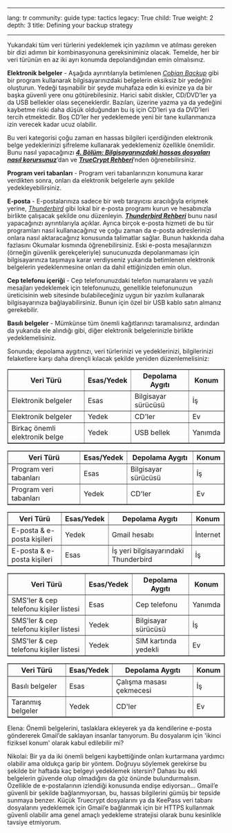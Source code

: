 

---

lang: tr
community: guide
type: tactics
legacy: True
child: True
weight: 2
depth: 3
title: Defining your backup strategy

---

Yukarıdaki tüm veri türlerini yedeklemek için yazılımın ve atılması gereken bir dizi adımın bir kombinasyonuna gereksiniminiz olacak. Temelde, her bir veri türünün en az iki ayrı konumda depolandığından emin olmalısınız.

**Elektronik belgeler** - Aşağıda ayrıntılarıyla betimlenen [*Cobian Backup*](/tr/glossary#Cobian_Backup) gibi bir program kullanarak bilgisayarınızdaki belgelerin eksiksiz bir yedeğini oluşturun. Yedeği taşınabilir bir şeyde muhafaza edin ki evinize ya da bir başka güvenli yere onu götürebilesiniz. Harici sabit diskler, CD/DVD’ler ya da USB bellekler olası seçeneklerdir. Bazıları, üzerine yazma ya da yedeğini kaybetme riski daha düşük olduğundan bu iş için CD’leri ya da DVD’leri tercih etmektedir. Boş CD’ler her yedeklemede yeni bir tane kullanmanıza izin verecek kadar ucuz olabilir.

Bu veri kategorisi çoğu zaman en hassas bilgileri içerdiğinden elektronik belge yedeklerinizi şifreleme kullanarak yedeklemeniz özellikle önemlidir. Bunu nasıl yapacağınızı [***4. Bölüm: Bilgisayarınızdaki hassas dosyaları nasıl korursunuz***](/tr/chapter-4)’dan ve [***TrueCrypt Rehberi***](/en/truecrypt_main)’nden öğrenebilirsiniz.

**Program veri tabanları** - Program veri tabanlarınızın konumuna karar verdikten sonra, onları da elektronik belgelerle aynı şekilde yedekleyebilirsiniz.

**E-posta** - E-postalarınıza sadece bir web tarayıcısı aracılığıyla erişmek yerine, [*Thunderbird*](/tr/glossary#Thunderbird) gibi lokal bir e-posta programı kurun ve hesabınızla birlikte çalışacak şekilde onu düzenleyin. [***Thunderbird Rehberi***](/en/thunderbird_main) bunu nasıl yapacağınızı ayrıntılarıyla açıklar. Ayrıca birçok e-posta hizmeti de bu tür programları nasıl kullanacağınız ve çoğu zaman da e-posta adreslerinizi onlara nasıl aktaracağınız konusunda talimatlar sağlar. Bunun hakkında daha fazlasını Okumalar kısmında öğrenebilirsiniz. Eski e-posta mesajlarınızın (örneğin güvenlik gerekçeleriyle) sunucunuzda depolanmaması için bilgisayarınıza taşımaya karar verdiyseniz yukarıda betimlenen elektronik belgelerin yedeklenmesine onları da dahil ettiğinizden emin olun.

**Cep telefonu içeriği** - Cep telefonunuzdaki telefon numaralarını ve yazılı mesajları yedeklemek için telefonunuzu, genellikle telefonunuzun üreticisinin web sitesinde bulabileceğiniz uygun bir yazılım kullanarak bilgisayarınıza bağlayabilirsiniz. Bunun için özel bir USB kablo satın almanız gerekebilir.

**Basılı belgeler** - Mümkünse tüm önemli kağıtlarınızı taramalısınız, ardından da yukarıda ele alındığı gibi, diğer elektronik belgelerinizle birlikte yedeklemelisiniz.

Sonunda; depolama aygıtınızı, veri türlerinizi ve yedeklerinizi, bilgilerinizi felaketlere karşı daha dirençli kılacak şekilde yeniden düzenlemelisiniz:

<table width="100%" border="1">
<tbody>
<tr>
<th>Veri Türü</th>
<th>Esas/Yedek</th>
<th>Depolama Aygıtı</th>
<th>Konum</th>
</td>
</tr>
<tr>
<td>Elektronik belgeler</td>
<td>Esas</td>
<td>Bilgisayar sürücüsü</td>
<td>İş
</td>
</tr>
<tr>
<td>Elektronik belgeler</td>
<td>Yedek</td>
<td>CD'ler</td>
<td>Ev
</td>
</tr>
<tr>
<td>Birkaç önemli elektronik belge</td>
<td>Yedek</td>
<td>USB bellek</td>
<td>Yanımda
</td>
</tr>
</tbody>
</table>




<table width="100%" border="1">
<tbody>
<tr>
<th>Veri Türü</th>
<th>Esas/Yedek</th>
<th>Depolama Aygıtı</th>
<th>Konum</th>
</td>
</tr>
<tr>
<td>Program veri tabanları</td>
<td>Esas</td>
<td>Bilgisayar sürücüsü</td>
<td>İş
</td>
</tr>
<tr>
<td>Program veri tabanları</td>
<td>Yedek</td>
<td>CD'ler</td>
<td>Ev
</td>
</tr>
</tbody>
</table>




<table width="100%" border="1">
<tbody>
<tr>
<th>Veri Türü</th>
<th>Esas/Yedek</th>
<th>Depolama Aygıtı</th>
<th>Konum</th>
</td>
</tr>
<tr>
<td>E-posta &amp; e-posta kişileri</td>
<td>Yedek</td>
<td>Gmail hesabı</td>
<td>İnternet
</td>
</tr>
<tr>
<td>E-posta &amp; e-posta kişileri</td>
<td>Esas</td>
<td>İş yeri bilgisayarındaki Thunderbird</td>
<td>İş
</td>
</tr>
</tbody>
</table>




<table width="100%" border="1">
<tbody>
<tr>
<th>Veri Türü</th>
<th>Esas/Yedek</th>
<th>Depolama Aygıtı</th>
<th>Konum</th>
</td>
</tr>
<tr>
<td>SMS'ler &amp; cep telefonu kişiler listesi</td>
<td>Esas</td>
<td>Cep telefonu</td>
<td>Yanımda
</td>
</tr>
<tr>
<td>SMS'ler &amp; cep telefonu kişiler listesi</td>
<td>Yedek</td>
<td>Bilgisayar sürücüsü</td>
<td>İş
</td>
</tr>
<tr>
<td>SMS'ler &amp; cep telefonu kişiler listesi</td>
<td>Yedek</td>
<td>SIM kartında yedekli</td>
<td>Ev
</td>
</tr>
</tbody>
</table>




<table width="100%" border="1">
<tbody>
<tr>
<th>Veri Türü</th>
<th>Esas/Yedek</th>
<th>Depolama Aygıtı</th>
<th>Konum</th>
</td>
</tr>
<tr>
<td>Basılı belgeler</td>
<td>Esas</td>
<td>Çalışma masası çekmecesi</td>
<td>İş
</td>
</tr>
<tr>
<td>Taranmış belgeler</td>
<td>Yedek</td>
<td>CD'ler</td>
<td>Ev
</td>
</tr>
</tbody>
</table>




<div class="background" markdown="1">

Elena: Önemli belgelerini, taslaklara ekleyerek ya da kendilerine e-posta göndererek Gmail’de saklayan insanlar tanıyorum. Bu dosyalarım için 'ikinci fiziksel konum' olarak kabul edilebilir mi?

Nikolai: Bir ya da iki önemli belgeni kaybettiğinde onları kurtarmana yardımcı olabilir ama oldukça garip bir yöntem. Doğruyu söylemek gerekirse bu şekilde bir haftada kaç belgeyi yedeklemek istersin? Dahası bu ekli belgelerin güvende olup olmadığını da göz önünde bulundurmalısın. Özellikle de e-postalarının izlendiği konusunda endişe ediyorsan... Gmail’e güvenli bir şekilde bağlanmıyorsan, bu, hassas bilgilerini gümüş bir tepside sunmaya benzer. Küçük Truecrypt dosyalarını ya da KeePass veri tabanı dosyalarını yedeklemek için Gmail’e bağlanmak için bir HTTPS kullanmak güvenli olabilir ama genel amaçlı yedekleme stratejisi olarak bunu kesinlikle tavsiye etmiyorum.
</div>

